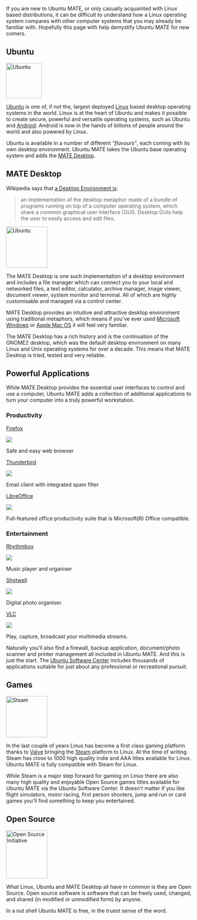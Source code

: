 <!-- 
.. title: What is Ubuntu MATE?
.. slug: what-is-ubuntu-mate
.. date: 2014-08-24 23:03:09 UTC
.. tags: Ubuntu,MATE
.. link: 
.. description: 
.. type: text
-->

If you are new to Ubuntu MATE, or only casually acquainted with Linux 
based distributions, it can be difficult to understand how a Linux 
operating system compares with other computer systems that you may 
already be familiar with. Hopefully this page with help demystify 
Ubuntu MATE for new comers.

## Ubuntu

<img class="left" src="/assets/img/logos/ubuntu-logo32.png" alt="Ubuntu" width="96" height="96">

[Ubuntu](http://www.ubuntu.com) is one of, if not the, largest deployed 
[Linux](http://www.linux.com) based desktop operating systems in the 
world. Linux is at the heart of Ubuntu and makes it possible to create 
secure, powerful and versatile operating systems, such as Ubuntu and 
[Android](http://www.android.com/). Android is now in the hands of 
billions of people around the world and also powered by Linux.

Ubuntu is available in a number of different *"flavours"*, each coming 
with its own desktop environment. Ubuntu MATE takes the Ubuntu base 
operating system and adds the [MATE Desktop](http://mate-desktop.org).

## MATE Desktop

Wikipedia says that [a Desktop Environment is](http://en.wikipedia.org/wiki/Desktop_environment):

  > an implementation of the desktop metaphor made of a bundle of 
  programs running on top of a computer operating system, which share a 
  common graphical user interface (GUI). Desktop GUIs help the user to 
  easily access and edit files.

<img class="right" src="/assets/img/logos/mate-logo.png" alt="Ubuntu" width="112" height="112">

The MATE Desktop is one such implementation of a desktop environment 
and includes a file manager which can connect you to your local and 
networked files, a text editor, calculator, archive manager, image 
viewer, document viewer, system monitor and terminal. All of which are 
highly customisable and managed via a control center.

MATE Desktop provides an intuitive and attractive desktop environment 
using traditional metaphors, which means if you've ever used
[Microsoft Windows](http://www.microsoft.com) or [Apple Mac 
OS](http://www.apple.com/) it will feel very familiar.

The MATE Desktop has a rich history and is the continuation of the 
GNOME2 desktop, which was the default desktop environment on many Linux 
and Unix operating systems for over a decade. This means that MATE 
Desktop is tried, tested and very reliable.

## Powerful Applications

While MATE Desktop provides the essential user interfaces to control 
and use a computer, Ubuntu MATE adds a collection of additional 
applications to turn your computer into a truly powerful workstation. 

### Productivity

<div class="row">
  <div class="col-lg-4">
    <div class="bs-component">
      <div class="list-group">
        <a class="list-group-item active" href="https://www.mozilla.org/firefox/desktop/">Firefox</a>
        <p class="list-group-item"><img class="centered" src="https://apps.ubuntu.com/site_media/icons/2014/08/firefox_25.png"></p>
        <p class="list-group-item">Safe and easy web browser</p>
      </div>
    </div>
  </div>
  <div class="col-lg-4">
    <div class="bs-component">
      <div class="list-group">
        <a class="list-group-item active" href="https://www.mozilla.org/thunderbird/features/">Thunderbird</a>
        <p class="list-group-item"><img class="centered" src="https://apps.ubuntu.com/site_media/icons/2014/08/thunderbird_25.png"></p>
        <p class="list-group-item">Email client with integrated spam filter</p>
      </div>
    </div>
  </div>
  <div class="col-lg-4">
    <div class="bs-component">
      <div class="list-group">
        <a class="list-group-item active" href="http://www.libreoffice.org/">LibreOffice</a>
        <p class="list-group-item"><img class="centered" src="https://apps.ubuntu.com/site_media/icons/2014/08/libreoffice4.0gettingstartedcvqpMo.png"></p>
        <p class="list-group-item">Full-featured office productivity suite that is Microsoft(R) Office compatible.</p>
      </div>
    </div>
  </div>
</div>

### Entertainment

<div class="row">
  <div class="col-lg-4">
    <div class="bs-component">
      <div class="list-group">
        <a class="list-group-item active" href="https://wiki.gnome.org/Apps/Rhythmbox">Rhythmbox</a>
        <p class="list-group-item"><img class="centered" src="https://apps.ubuntu.com/site_media/icons/2014/08/rhythmbox_25.png"></p>
        <p class="list-group-item">Music player and organiser</p>
      </div>
    </div>
  </div>
  <div class="col-lg-4">
    <div class="bs-component">
      <div class="list-group">
        <a class="list-group-item active" href="https://wiki.gnome.org/Apps/Shotwell">Shotwell</a>
        <p class="list-group-item"><img class="centered" src="https://apps.ubuntu.com/site_media/icons/2013/06/shotwell_4.png"></p>
        <p class="list-group-item">Digital photo organiser.</p>
      </div>
    </div>
  </div>
  <div class="col-lg-4">
    <div class="bs-component">
      <div class="list-group">
        <a class="list-group-item active" href="www.videolan.org/vlc/">VLC</a>
        <p class="list-group-item"><img class="centered" src="https://apps.ubuntu.com/site_media/icons/2014/11/vlc_4.png"></p>
        <p class="list-group-item">Play, capture, broadcast your multimedia streams.</p>
      </div>
    </div>
  </div>
</div>

Naturally you'll also find a firewall, backup application, 
document/photo scanner and printer management all included in Ubuntu 
MATE. And this is just the start. The [Ubuntu Software Center](http://apps.ubuntu.com)
includes thousands of applications suitable for just about any
professional or recreational pursuit.

## Games

<img class="left" src="/assets/img/logos/steam-logo.png" alt="Steam" width="112" height="112">

In the last couple of years Linux has become a first class gaming
platform thanks to [Valve](http://www.valvesoftware.com/) bringing the
[Steam](http://store.steampowered.com/) platform to Linux. At the time
of writing Steam has close to 1000 high quality indie and AAA titles
available for Linux. Ubuntu MATE is fully compatible with Steam for
Linux.

While Steam is a major step forward for gaming on Linux there are also 
many high quality and enjoyable Open Source games titles available 
for Ubuntu MATE via the Ubuntu Software Center. It doesn't matter if 
you like flight simulators, motor racing, first person shooters, jump
and run or card games you'll find something to keep you entertained.

## Open Source

<img class="right" src="/assets/img/logos/OSI-logo-300x352.png" alt="Open Source Initiative" width="112" height="131">

What Linux, Ubuntu and MATE Desktop all have in common is they are 
Open Source. Open source software is software that can be freely used, 
changed, and shared (in modified or unmodified form) by anyone.

In a nut shell Ubuntu MATE is free, in the truest sense of the word. 

